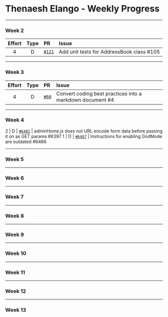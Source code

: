 # Thenaesh Elango - Weekly Progress

---

### Week 2

Effort| Type | PR | Issue
:----:|:----:|:-----------|:------
4 | D | [`#121`](https://github.com/se-edu/addressbook-level2/pull/121) | Add unit tests for AddressBook class #105

---
### Week 3

Effort| Type | PR | Issue
:----:|:----:|:-----------|:------
4 | D | [`#60`](https://github.com/se-edu/addressbook-level1/pull/60) | Convert coding best practices into a markdown document #4

---
### Week 4
2 | D | [`#6402`](https://github.com/TEAMMATES/teammates/pull/6402) | adminHome.js does not URL encode form data before passing it on as GET params #6397
1 | D | [`#6467`](https://github.com/TEAMMATES/teammates/pull/6467) | Instructions for enabling GodMode are outdated #6466

---
### Week 5

---
### Week 6

---
### Week 7

---
### Week 8

---
### Week 9

---
### Week 10

---
### Week 11

---
### Week 12

---
### Week 13

